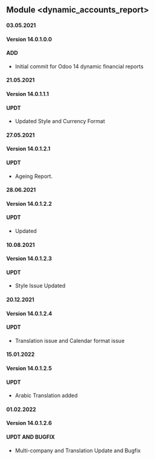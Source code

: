 ## Module <dynamic_accounts_report>

#### 03.05.2021
#### Version 14.0.1.0.0
#### ADD
- Initial commit for Odoo 14 dynamic financial reports

#### 21.05.2021
#### Version 14.0.1.1.1
#### UPDT
- Updated Style and Currency Format

#### 27.05.2021
#### Version 14.0.1.2.1
#### UPDT
- Ageing Report.


#### 28.06.2021
#### Version 14.0.1.2.2
#### UPDT
- Updated

#### 10.08.2021
#### Version 14.0.1.2.3
#### UPDT
- Style Issue Updated


#### 20.12.2021
#### Version 14.0.1.2.4
#### UPDT
- Translation issue and Calendar format issue

#### 15.01.2022
#### Version 14.0.1.2.5
#### UPDT
- Arabic Translation added

#### 01.02.2022
#### Version 14.0.1.2.6
#### UPDT AND BUGFIX
- Multi-company and Translation Update and Bugfix